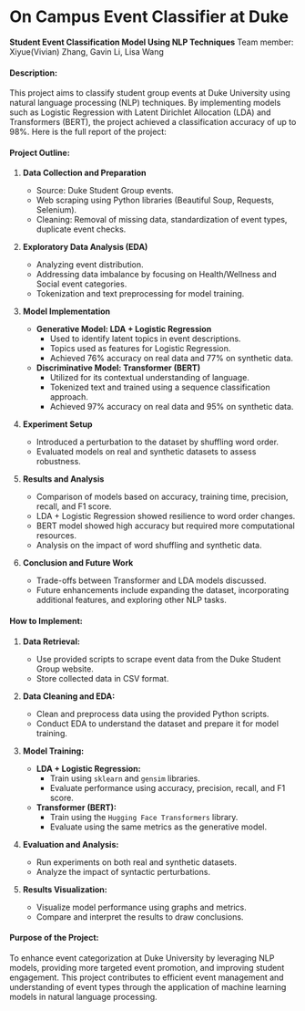 # On Campus Event Classifier at Duke
**Student Event Classification Model Using NLP Techniques**
Team member: Xiyue(Vivian) Zhang, Gavin Li, Lisa Wang

#### Description:
This project aims to classify student group events at Duke University using natural language processing (NLP) techniques. By implementing models such as Logistic Regression with Latent Dirichlet Allocation (LDA) and Transformers (BERT), the project achieved a classification accuracy of up to 98%. 
Here is the full report of the project: 

#### Project Outline:
1. **Data Collection and Preparation**
   - Source: Duke Student Group events.
   - Web scraping using Python libraries (Beautiful Soup, Requests, Selenium).
   - Cleaning: Removal of missing data, standardization of event types, duplicate event checks.

2. **Exploratory Data Analysis (EDA)**
   - Analyzing event distribution.
   - Addressing data imbalance by focusing on Health/Wellness and Social event categories.
   - Tokenization and text preprocessing for model training.

3. **Model Implementation**
   - **Generative Model: LDA + Logistic Regression**
     - Used to identify latent topics in event descriptions.
     - Topics used as features for Logistic Regression.
     - Achieved 76% accuracy on real data and 77% on synthetic data.
   - **Discriminative Model: Transformer (BERT)**
     - Utilized for its contextual understanding of language.
     - Tokenized text and trained using a sequence classification approach.
     - Achieved 97% accuracy on real data and 95% on synthetic data.

4. **Experiment Setup**
   - Introduced a perturbation to the dataset by shuffling word order.
   - Evaluated models on real and synthetic datasets to assess robustness.

5. **Results and Analysis**
   - Comparison of models based on accuracy, training time, precision, recall, and F1 score.
   - LDA + Logistic Regression showed resilience to word order changes.
   - BERT model showed high accuracy but required more computational resources.
   - Analysis on the impact of word shuffling and synthetic data.

6. **Conclusion and Future Work**
   - Trade-offs between Transformer and LDA models discussed.
   - Future enhancements include expanding the dataset, incorporating additional features, and exploring other NLP tasks.

#### How to Implement:
1. **Data Retrieval:**
   - Use provided scripts to scrape event data from the Duke Student Group website.
   - Store collected data in CSV format.

2. **Data Cleaning and EDA:**
   - Clean and preprocess data using the provided Python scripts.
   - Conduct EDA to understand the dataset and prepare it for model training.

3. **Model Training:**
   - **LDA + Logistic Regression:**
     - Train using `sklearn` and `gensim` libraries.
     - Evaluate performance using accuracy, precision, recall, and F1 score.
   - **Transformer (BERT):**
     - Train using the `Hugging Face Transformers` library.
     - Evaluate using the same metrics as the generative model.

4. **Evaluation and Analysis:**
   - Run experiments on both real and synthetic datasets.
   - Analyze the impact of syntactic perturbations.

5. **Results Visualization:**
   - Visualize model performance using graphs and metrics.
   - Compare and interpret the results to draw conclusions.

#### Purpose of the Project:
To enhance event categorization at Duke University by leveraging NLP models, providing more targeted event promotion, and improving student engagement. This project contributes to efficient event management and understanding of event types through the application of machine learning models in natural language processing.
